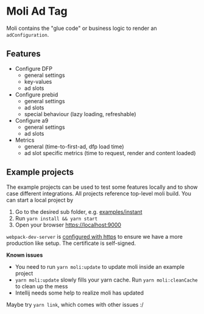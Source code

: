 # Moli Ad Tag

Moli contains the "glue code" or business logic to render an `adConfiguration`.

## Features

- Configure DFP
  - general settings
  - key-values
  - ad slots
- Configure prebid
  - general settings
  - ad slots
  - special behaviour (lazy loading, refreshable)
- Configure a9
  - general settings
  - ad slots
- Metrics
  - general (time-to-first-ad, dfp load time)
  - ad slot specific metrics (time to request, render and content loaded)

## Example projects

The example projects can be used to test some features locally and to show case different integrations.
All projects reference top-level moli build. You can start a local project by

1. Go to the desired sub folder, e.g. [examples/instant](examples/instant)
2. Run `yarn install && yarn start`
3. Open your browser [https://localhost:9000](https://localhost:9000)

`webpack-dev-server` is [configured with https](https://webpack.js.org/configuration/dev-server/#devserver-https) to ensure
we have a more production like setup. The certificate is self-signed.

**Known issues**

- You need to run `yarn moli:update` to update moli inside an example project
- `yarn moli:update` slowly fills your yarn cache. Run `yarn moli:cleanCache` to clean up the mess
- Intellij needs some help to realize moli has updated

Maybe try `yarn link`, which comes with other issues :/